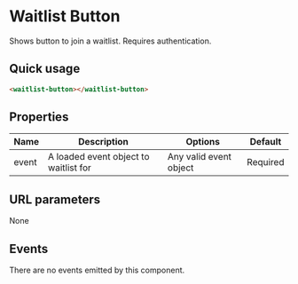 # Waitlist Button

Shows button to join a waitlist.  Requires authentication.

## Quick usage

```html
<waitlist-button></waitlist-button>
```

## Properties

| Name | Description | Options | Default |
|------|-------------|---------|---------|
| event | A loaded event object to waitlist for | Any valid event object | Required |

## URL parameters

None

## Events

There are no events emitted by this component.
